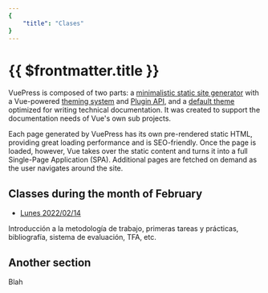 ```yaml
---
{
    "title": "Clases"
}
---
```


# {{ $frontmatter.title }}

VuePress is composed of two parts: a [minimalistic static site generator](https://github.com/vuejs/vuepress/tree/master/packages/%40vuepress/core) with a Vue-powered [theming system](https://v1.vuepress.vuejs.org/theme/) and [Plugin API](https://v1.vuepress.vuejs.org/plugin/), and a [default theme](https://v1.vuepress.vuejs.org/theme/default-theme-config.html) optimized for writing technical documentation. It was created to support the documentation needs of Vue's own sub projects.

Each page generated by VuePress has its own pre-rendered static HTML, providing great loading performance and is SEO-friendly. Once the page is loaded, however, Vue takes over the static content and turns it into a full Single-Page Application (SPA). Additional pages are fetched on demand as the user navigates around the site.

## Classes during the month of February

* [Lunes 2022/02/14](2022-02-14-leccion.html)

Introducción a la metodología de trabajo, primeras tareas y prácticas, bibliografía, sistema de evaluación, TFA, etc.

## Another section

Blah